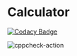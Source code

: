 # Calculator

[![Codacy Badge](https://api.codacy.com/project/badge/Grade/7d97d1a93c2e4416802347b60e869695)](https://app.codacy.com/gh/99002772/Calculator?utm_source=github.com&utm_medium=referral&utm_content=99002772/Calculator&utm_campaign=Badge_Grade)

![cppcheck-action](https://github.com/99002772/Calculator/workflows/cppcheck-action/badge.svg)
